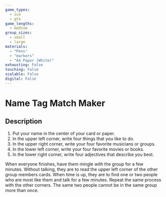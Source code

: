 ```yaml
---
game_types:
  - ice
  - gtk
game_lengths:
  - medium
group_sizes:
  - small
  - large
materials:
  - "Pens"
  - "markers"
  - "A4 Paper (White)"
exhausting: False
touching: False
scalable: False
digital: False
---
```

# Name Tag Match Maker

## Description
1. Put your name in the center of your card or paper.
2. In the upper left corner, write four things that you like to do.
3. In the upper right corner, write your four favorite musicians or groups.
4. In the lower left corner, write your four favorite movies or books.
5. In the lower right corner, write four adjectives that describe you best.

When everyone finishes, have them mingle with the group for a few minutes.
Without talking, they are to read the upper left corner of the other group members cards.
When time is up, they are to find one or two people who are most like them and talk for a few minutes. Repeat the same process with the other corners.
The same two people cannot be in the same group more than once.
